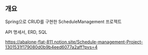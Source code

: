 ## 개요
Spring으로 CRUD를 구현한 ScheduleManagement 프로젝트

API 명세서, ERD, SQL

https://abalone-flat-811.notion.site/Schedule-management-Project-1301531f179080d0b9b4eed6077a2aff?pvs=4


